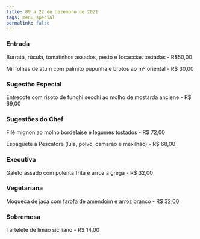 ```yaml
---
title: 09 a 22 de dezembro de 2021
tags: menu_special
permalink: false
---
```

### Entrada

Burrata, rúcula, tomatinhos assados, pesto e focaccias tostadas - R$50,00

Mil folhas de atum com palmito pupunha e brotos ao mº oriental - R$ 30,00

### Sugestão Especial

Entrecote com risoto de funghi secchi ao molho de mostarda anciene - R$ 69,00

### Sugestões do Chef

Filé mignon ao molho bordelaise e legumes tostados - R$ 72,00

Espaguete à Pescatore (lula, polvo, camarão e mexilhão) - R$ 68,00

### Executiva

Galeto assado com polenta frita e arroz à grega - R$ 32,00

### Vegetariana

Moqueca de jaca com farofa de amendoim e arroz branco - R$ 32,00

### Sobremesa

Tartelete de limão siciliano - R$ 14,00